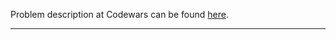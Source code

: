 Problem description at Codewars can be found
[here](https://www.codewars.com/kata/57096af70dad013aa200007b/train/python).

-------------


